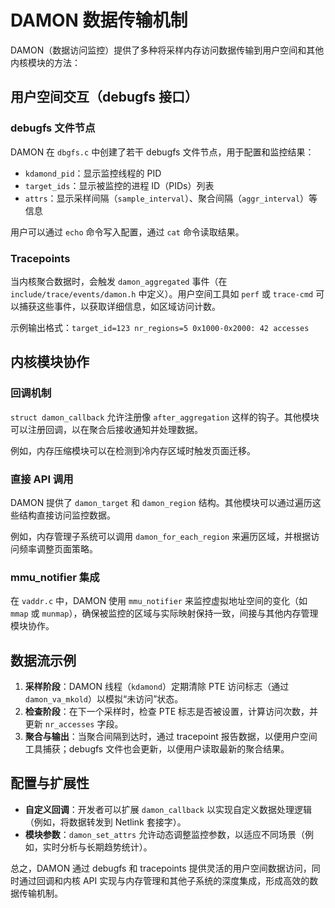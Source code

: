 # DAMON 数据传输机制

DAMON（数据访问监控）提供了多种将采样内存访问数据传输到用户空间和其他内核模块的方法：

## 用户空间交互（debugfs 接口）

### debugfs 文件节点
DAMON 在 `dbgfs.c` 中创建了若干 debugfs 文件节点，用于配置和监控结果：

- `kdamond_pid`：显示监控线程的 PID
- `target_ids`：显示被监控的进程 ID（PIDs）列表
- `attrs`：显示采样间隔（`sample_interval`）、聚合间隔（`aggr_interval`）等信息

用户可以通过 `echo` 命令写入配置，通过 `cat` 命令读取结果。

### Tracepoints
当内核聚合数据时，会触发 `damon_aggregated` 事件（在 `include/trace/events/damon.h` 中定义）。用户空间工具如 `perf` 或 `trace-cmd` 可以捕获这些事件，以获取详细信息，如区域访问计数。

示例输出格式：`target_id=123 nr_regions=5 0x1000-0x2000: 42 accesses`

## 内核模块协作

### 回调机制
`struct damon_callback` 允许注册像 `after_aggregation` 这样的钩子。其他模块可以注册回调，以在聚合后接收通知并处理数据。

例如，内存压缩模块可以在检测到冷内存区域时触发页面迁移。

### 直接 API 调用
DAMON 提供了 `damon_target` 和 `damon_region` 结构。其他模块可以通过遍历这些结构直接访问监控数据。

例如，内存管理子系统可以调用 `damon_for_each_region` 来遍历区域，并根据访问频率调整页面策略。

### mmu_notifier 集成
在 `vaddr.c` 中，DAMON 使用 `mmu_notifier` 来监控虚拟地址空间的变化（如 `mmap` 或 `munmap`），确保被监控的区域与实际映射保持一致，间接与其他内存管理模块协作。

## 数据流示例

1. **采样阶段**：DAMON 线程（`kdamond`）定期清除 PTE 访问标志（通过 `damon_va_mkold`）以模拟“未访问”状态。
2. **检查阶段**：在下一个采样时，检查 PTE 标志是否被设置，计算访问次数，并更新 `nr_accesses` 字段。
3. **聚合与输出**：当聚合间隔到达时，通过 tracepoint 报告数据，以便用户空间工具捕获；debugfs 文件也会更新，以便用户读取最新的聚合结果。

## 配置与扩展性

- **自定义回调**：开发者可以扩展 `damon_callback` 以实现自定义数据处理逻辑（例如，将数据转发到 Netlink 套接字）。
- **模块参数**：`damon_set_attrs` 允许动态调整监控参数，以适应不同场景（例如，实时分析与长期趋势统计）。

总之，DAMON 通过 debugfs 和 tracepoints 提供灵活的用户空间数据访问，同时通过回调和内核 API 实现与内存管理和其他子系统的深度集成，形成高效的数据传输机制。